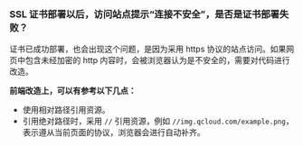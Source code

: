 ### SSL 证书部署以后，访问站点提示“连接不安全”，是否是证书部署失败？
证书已成功部署，也会出现这个问题，是因为采用 https 协议的站点访问。如果网页中包含未经加密的 http 内容时，会被浏览器认为是不安全的，需要对代码进行改造。

**前端改造上，可以有参考以下几点：**
- 使用相对路径引用资源。
- 引用绝对路径时，采用 `//` 引用资源，例如 `//img.qcloud.com/example.png`，表示遵从当前页面的协议，浏览器会进行自动补齐。
